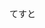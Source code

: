 <!--
title:   【Android】フォトピッカーにオーバーフローメニュー(三点リーダー)を表示したい
tags:    Android,Kotlin,XML
id:      04f5e8d019021b8fc74c
private: true
-->
てすと